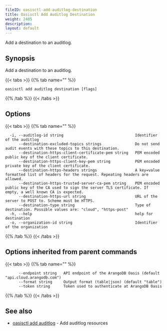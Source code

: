 ```yaml
---
fileID: oasisctl-add-auditlog-destination
title: Oasisctl Add Auditlog Destination
weight: 2405
description: 
layout: default
---
```

Add a destination to an auditlog.

## Synopsis

Add a destination to an auditlog.

{{< tabs >}}
{{% tab name="" %}}
```
oasisctl add auditlog destination [flags]
```
{{% /tab %}}
{{< /tabs >}}

## Options

{{< tabs >}}
{{% tab name="" %}}
```
  -i, --auditlog-id string                                Identifier of the auditlog
      --destination-excluded-topics strings               Do not send audit events with these topics to this destination.
      --destination-https-client-certificate-pem string   PEM encoded public key of the client certificate.
      --destination-https-client-key-pem string           PEM encoded private key of the client certificate.
      --destination-https-headers strings                 A key=value formatted list of headers for the request. Repeating headers are allowed.
      --destination-https-trusted-server-ca-pem string    PEM encoded public key of the CA used to sign the server TLS certificate. If empty, a well known CA is expected.
      --destination-https-url string                      URL of the server to POST to. Scheme must be HTTPS.
      --destination-type string                           Type of destination. Possible values are: "cloud", "https-post"
  -h, --help                                              help for destination
  -o, --organization-id string                            Identifier of the organization
```
{{% /tab %}}
{{< /tabs >}}

## Options inherited from parent commands

{{< tabs >}}
{{% tab name="" %}}
```
      --endpoint string   API endpoint of the ArangoDB Oasis (default "api.cloud.arangodb.com")
      --format string     Output format (table|json) (default "table")
      --token string      Token used to authenticate at ArangoDB Oasis
```
{{% /tab %}}
{{< /tabs >}}

## See also

* [oasisctl add auditlog](oasisctl-add-auditlog)	 - Add auditlog resources

